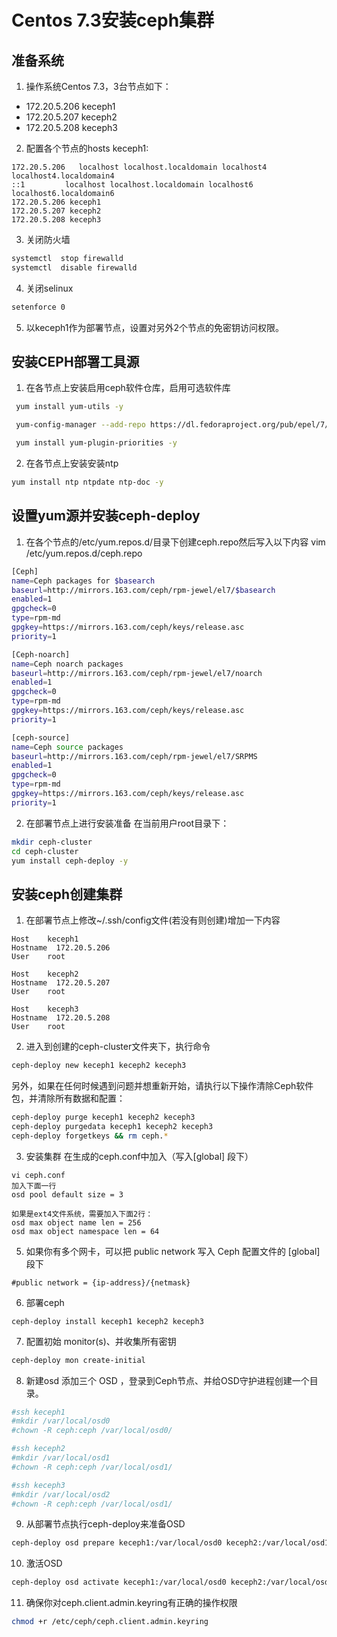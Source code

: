 # Centos 7.3安装ceph集群
## 准备系统
1. 操作系统Centos 7.3，3台节点如下：
* 172.20.5.206  keceph1
* 172.20.5.207  keceph2
* 172.20.5.208  keceph3
2. 配置各个节点的hosts
keceph1:
```
172.20.5.206   localhost localhost.localdomain localhost4 localhost4.localdomain4
::1         localhost localhost.localdomain localhost6 localhost6.localdomain6
172.20.5.206 keceph1
172.20.5.207 keceph2
172.20.5.208 keceph3
```
3. 关闭防火墙
```sh
systemctl  stop firewalld
systemctl  disable firewalld
```
4. 关闭selinux
```sh
setenforce 0
```
5. 以keceph1作为部署节点，设置对另外2个节点的免密钥访问权限。

## 安装CEPH部署工具源
1. 在各节点上安装启用ceph软件仓库，启用可选软件库
```sh
 yum install yum-utils -y 

 yum-config-manager --add-repo https://dl.fedoraproject.org/pub/epel/7/x86_64/ && yum install --nogpgcheck -y epel-release && rpm --import /etc/pki/rpm-gpg/RPM-GPG-KEY-EPEL-7 && rm -fr /etc/yum.repos.d/dl.fedoraproject.org*

 yum install yum-plugin-priorities -y

```
2. 在各节点上安装安装ntp
```sh
yum install ntp ntpdate ntp-doc -y

```

## 设置yum源并安装ceph-deploy
1. 在各个节点的/etc/yum.repos.d/目录下创建ceph.repo然后写入以下内容
vim /etc/yum.repos.d/ceph.repo
```sh
[Ceph]
name=Ceph packages for $basearch
baseurl=http://mirrors.163.com/ceph/rpm-jewel/el7/$basearch
enabled=1
gpgcheck=0
type=rpm-md
gpgkey=https://mirrors.163.com/ceph/keys/release.asc
priority=1

[Ceph-noarch]
name=Ceph noarch packages
baseurl=http://mirrors.163.com/ceph/rpm-jewel/el7/noarch
enabled=1
gpgcheck=0
type=rpm-md
gpgkey=https://mirrors.163.com/ceph/keys/release.asc
priority=1

[ceph-source]
name=Ceph source packages
baseurl=http://mirrors.163.com/ceph/rpm-jewel/el7/SRPMS
enabled=1
gpgcheck=0
type=rpm-md
gpgkey=https://mirrors.163.com/ceph/keys/release.asc
priority=1
```

2. 在部署节点上进行安装准备
在当前用户root目录下：
```sh
mkdir ceph-cluster
cd ceph-cluster
yum install ceph-deploy -y
```
## 安装ceph创建集群
1. 在部署节点上修改~/.ssh/config文件(若没有则创建)增加一下内容
```
Host    keceph1
Hostname  172.20.5.206
User    root

Host    keceph2
Hostname  172.20.5.207
User    root

Host    keceph3
Hostname  172.20.5.208
User    root
```
2. 进入到创建的ceph-cluster文件夹下，执行命令
```sh
ceph-deploy new keceph1 keceph2 keceph3
```
另外，如果在任何时候遇到问题并想重新开始，请执行以下操作清除Ceph软件包，并清除所有数据和配置：
```sh
ceph-deploy purge keceph1 keceph2 keceph3
ceph-deploy purgedata keceph1 keceph2 keceph3
ceph-deploy forgetkeys && rm ceph.*
```

3. 安装集群
在生成的ceph.conf中加入（写入[global] 段下）
```
vi ceph.conf
加入下面一行
osd pool default size = 3

如果是ext4文件系统，需要加入下面2行：
osd max object name len = 256
osd max object namespace len = 64
```

5. 如果你有多个网卡，可以把 public network 写入 Ceph 配置文件的 [global] 段下
```
#public network = {ip-address}/{netmask}
```

6. 部署ceph
```
ceph-deploy install keceph1 keceph2 keceph3
```

7. 配置初始 monitor(s)、并收集所有密钥
```sh
ceph-deploy mon create-initial
```

8. 新建osd
添加三个 OSD ，登录到Ceph节点、并给OSD守护进程创建一个目录。
``` sh
#ssh keceph1
#mkdir /var/local/osd0
#chown -R ceph:ceph /var/local/osd0/

#ssh keceph2
#mkdir /var/local/osd1
#chown -R ceph:ceph /var/local/osd1/

#ssh keceph3
#mkdir /var/local/osd2
#chown -R ceph:ceph /var/local/osd1/
```
9. 从部署节点执行ceph-deploy来准备OSD
```sh
ceph-deploy osd prepare keceph1:/var/local/osd0 keceph2:/var/local/osd1 keceph3:/var/local/osd2
```
10. 激活OSD
```sh
ceph-deploy osd activate keceph1:/var/local/osd0 keceph2:/var/local/osd1 keceph3:/var/local/osd2
```
11. 确保你对ceph.client.admin.keyring有正确的操作权限
```sh
chmod +r /etc/ceph/ceph.client.admin.keyring
```





